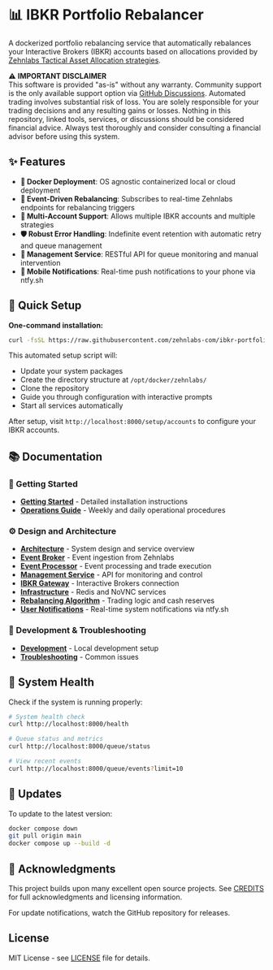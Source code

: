 # 📊 IBKR Portfolio Rebalancer

A dockerized portfolio rebalancing service that automatically rebalances your Interactive Brokers (IBKR) accounts based on allocations provided by [Zehnlabs Tactical Asset Allocation strategies](https://fintech.zehnlabs.com).

⚠️ **IMPORTANT DISCLAIMER**  
This software is provided "as-is" without any warranty. Community support is the only available support option via [GitHub Discussions](https://github.com/zehnlabs-com/ibkr-portfolio-rebalancer/discussions). Automated trading involves substantial risk of loss. You are solely responsible for your trading decisions and any resulting gains or losses. Nothing in this repository, linked tools, services, or discussions should be considered financial advice. Always test thoroughly and consider consulting a financial advisor before using this system.

## ✨ Features

- **🐳 Docker Deployment**: OS agnostic containerized local or cloud deployment
- **🔄 Event-Driven Rebalancing**: Subscribes to real-time Zehnlabs endpoints for rebalancing triggers
- **🏦 Multi-Account Support**: Allows multiple IBKR accounts and multiple strategies
- **🛡️ Robust Error Handling**: Indefinite event retention with automatic retry and queue management
- **📱 Management Service**: RESTful API for queue monitoring and manual intervention
- **🔔 Mobile Notifications**: Real-time push notifications to your phone via ntfy.sh

## 🚀 Quick Setup

**One-command installation:**
```bash
curl -fsSL https://raw.githubusercontent.com/zehnlabs-com/ibkr-portfolio-rebalancer/refs/heads/main/setup.sh | sudo bash
```

This automated setup script will:
- Update your system packages
- Create the directory structure at `/opt/docker/zehnlabs/`
- Clone the repository
- Guide you through configuration with interactive prompts
- Start all services automatically

After setup, visit `http://localhost:8000/setup/accounts` to configure your IBKR accounts.

## 📚 Documentation

### 🚀 Getting Started
- **[Getting Started](docs/getting-started.md)** - Detailed installation instructions  
- **[Operations Guide](docs/operations.md)** - Weekly and daily operational procedures

### ⚙️ Design and Architecture
- **[Architecture](docs/architecture.md)** - System design and service overview
- **[Event Broker](docs/services/event-broker.md)** - Event ingestion from Zehnlabs
- **[Event Processor](docs/services/event-processor.md)** - Event processing and trade execution
- **[Management Service](docs/services/management-service.md)** - API for monitoring and control
- **[IBKR Gateway](docs/services/ibkr-gateway.md)** - Interactive Brokers connection
- **[Infrastructure](docs/services/infrastructure.md)** - Redis and NoVNC services
- **[Rebalancing Algorithm](docs/rebalancing.md)** - Trading logic and cash reserves
- **[User Notifications](docs/user-notifications.md)** - Real-time system notifications via ntfy.sh

### 🔧 Development & Troubleshooting  
- **[Development](docs/development.md)** - Local development setup
- **[Troubleshooting](docs/troubleshooting.md)** - Common issues

## 🏥 System Health

Check if the system is running properly:

```bash
# System health check
curl http://localhost:8000/health

# Queue status and metrics
curl http://localhost:8000/queue/status

# View recent events
curl http://localhost:8000/queue/events?limit=10
```

## 🔄 Updates

To update to the latest version:

```bash
docker compose down
git pull origin main
docker compose up --build -d
```

## 🙏 Acknowledgments

This project builds upon many excellent open source projects. See [CREDITS](CREDITS.md) for full acknowledgments and licensing information.

For update notifications, watch the GitHub repository for releases.

## License

MIT License - see [LICENSE](LICENSE) file for details.